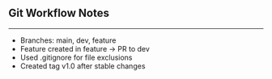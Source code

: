 ## Git Workflow Notes
---
- Branches: main, dev, feature <br>
- Feature created in feature → PR to dev <br>
- Used .gitignore for file exclusions <br>
- Created tag v1.0 after stable changes <br>
